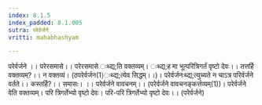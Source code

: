 ```yaml
---
index: 8.1.5
index_padded: 8.1.005
sutra: परेर्वर्जने
vritti: mahabhashyam

---
```

 परेर्वर्जने ।। परेरसमासे।। परेरसमासे ःथ्द्य;ति वक्तव्यम्। ःथ्द्य;ह मा भूत्परित्रिगर्तं वृष्टो देवः।। तत्तर्हि वक्तव्यम्?।। न वक्तव्यं। (ठपरेर्वर्जन(1)ःथ्द्य;त्येव सिद्धम्।।)। परेर्वर्जनःथ्द्य;त्युच्यते न चाऽत्र परिर्वर्जने वर्तते।। कस्तर्हि?।। समासः। ।। परेर्वर्जने वावचनम्।। (परेर्वर्जने वावचनङ्कर्त्तव्यम्(1))। परेर्वर्जने वेति वक्तव्यम्। परि त्रिगर्तेभ्यो वृष्टो देवः। परि-परि त्रिगर्तेभ्यो वृष्टो देवः।। (परेर्वर्जने) 